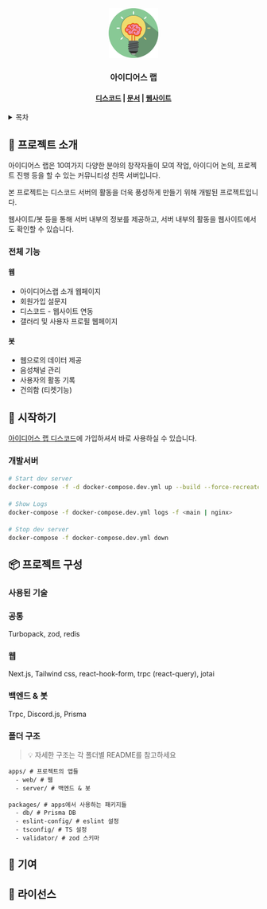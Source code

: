 <div align="center">
  <a href="https://github.com/gangjun06/ideaslab">
    <img width="100" src="assets/icon.png" alt="Ideaslab">
  </a>
  <h3>아이디어스 랩</h3>
</div>

<h4 align="center">
  <a href="https://discord.gg/XepQjgpbum">디스코드</a> |
  <a href="https://www.craft.do/s/k1Hc9FX9indB84">문서</a> |
  <a href="https://ideaslab.kr">웹사이트</a>
</h4>

<details>
  <summary>목차</summary>
  <ol>
    <li>
      <a href="#📖 프로젝트 소개">📖 프로젝트 소개</a>
      <ul>
        <li><a href="#전체기능">전체 기능</a></li>
      </ul>
    </li>
  </ol>
</details>

## 📖 프로젝트 소개

아이디어스 랩은 10여가지 다양한 분야의 창작자들이 모여 작업, 아이디어 논의, 프로젝트 진행 등을 할 수 있는 커뮤니티성 친목 서버입니다.

본 프로젝트는 디스코드 서버의 활동을 더욱 풍성하게 만들기 위해 개발된 프로젝트입니다.

웹사이트/봇 등을 통해 서버 내부의 정보를 제공하고, 서버 내부의 활동을 웹사이트에서도 확인할 수 있습니다.

### 전체 기능

#### 웹

- 아이디어스랩 소개 웹페이지
- 회원가입 설문지
- 디스코드 - 웹사이트 연동
- 갤러리 및 사용자 프로필 웹페이지

#### 봇

- 웹으로의 데이터 제공
- 음성채널 관리
- 사용자의 활동 기록
- 건의함 (티켓기능)

## 🚀 시작하기

[아이디어스 랩 디스코드](https://discord.gg/XepQjgpbum)에 가입하셔서 바로 사용하실 수 있습니다.

### 개발서버

```bash
# Start dev server
docker-compose -f -d docker-compose.dev.yml up --build --force-recreate

# Show Logs
docker-compose -f docker-compose.dev.yml logs -f <main | nginx>

# Stop dev server
docker-compose -f docker-compose.dev.yml down
```

## 📦 프로젝트 구성

### 사용된 기술

### 공통

Turbopack, zod, redis

### 웹

Next.js, Tailwind css, react-hook-form, trpc (react-query), jotai

### 백엔드 & 봇

Trpc, Discord.js, Prisma

### 폴더 구조

> 💡 자세한 구조는 각 폴더별 README를 참고하세요

```
apps/ # 프로젝트의 앱들
  - web/ # 웹
  - server/ # 백엔드 & 봇

packages/ # apps에서 사용하는 패키지들
  - db/ # Prisma DB
  - eslint-config/ # eslint 설정
  - tsconfig/ # TS 설정
  - validator/ # zod 스키마
```

## 🌱 기여

## 📝 라이선스
